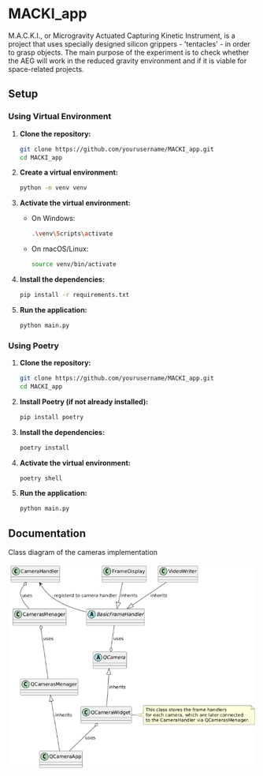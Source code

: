 # MACKI_app

M.A.C.K.I., or Microgravity Actuated Capturing Kinetic Instrument, is a project that uses specially designed silicon grippers - 'tentacles' - in order to grasp objects. The main purpose of the experiment is to check whether the AEG will work in the reduced gravity environment and if it is viable for space-related projects.

## Setup

### Using Virtual Environment

1. **Clone the repository:**
    ```sh
    git clone https://github.com/yourusername/MACKI_app.git
    cd MACKI_app
    ```

2. **Create a virtual environment:**
    ```sh
    python -m venv venv
    ```

3. **Activate the virtual environment:**
    - On Windows:
        ```sh
        .\venv\Scripts\activate
        ```
    - On macOS/Linux:
        ```sh
        source venv/bin/activate
        ```

4. **Install the dependencies:**
    ```sh
    pip install -r requirements.txt
    ```

5. **Run the application:**
    ```sh
    python main.py
    ```

### Using Poetry

1. **Clone the repository:**
    ```sh
    git clone https://github.com/yourusername/MACKI_app.git
    cd MACKI_app
    ```

2. **Install Poetry (if not already installed):**
    ```sh
    pip install poetry
    ```

3. **Install the dependencies:**
    ```sh
    poetry install
    ```

4. **Activate the virtual environment:**
    ```sh
    poetry shell
    ```

5. **Run the application:**
    ```sh
    python main.py
    ```

## Documentation
Class diagram of the cameras implementation

![Cameras class diagram](docs/class_diagram.png)